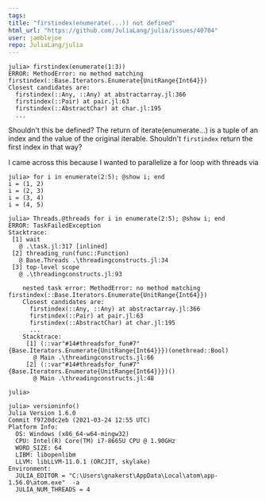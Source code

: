 ```yaml
---
tags: 
title: "firstindex(enumerate(...)) not defined"
html_url: "https://github.com/JuliaLang/julia/issues/40704"
user: jamblejoe
repo: JuliaLang/julia
---
```


```
julia> firstindex(enumerate(1:3))
ERROR: MethodError: no method matching firstindex(::Base.Iterators.Enumerate{UnitRange{Int64}})
Closest candidates are:
  firstindex(::Any, ::Any) at abstractarray.jl:366
  firstindex(::Pair) at pair.jl:63
  firstindex(::AbstractChar) at char.jl:195
  ...
```

Shouldn't this be defined? The return of iterate(enumerate...) is a tuple of an index and the value of the original iterable. Shouldn't `firstindex` return the first index in that way?

I came across this because I wanted to parallelize a for loop with threads via
```
julia> for i in enumerate(2:5); @show i; end
i = (1, 2)
i = (2, 3)
i = (3, 4)
i = (4, 5)

julia> Threads.@threads for i in enumerate(2:5); @show i; end
ERROR: TaskFailedException
Stacktrace:
 [1] wait
   @ .\task.jl:317 [inlined]
 [2] threading_run(func::Function)
   @ Base.Threads .\threadingconstructs.jl:34
 [3] top-level scope
   @ .\threadingconstructs.jl:93

    nested task error: MethodError: no method matching firstindex(::Base.Iterators.Enumerate{UnitRange{Int64}})
    Closest candidates are:
      firstindex(::Any, ::Any) at abstractarray.jl:366
      firstindex(::Pair) at pair.jl:63
      firstindex(::AbstractChar) at char.jl:195
      ...
    Stacktrace:
     [1] (::var"#14#threadsfor_fun#7"{Base.Iterators.Enumerate{UnitRange{Int64}}})(onethread::Bool)
       @ Main .\threadingconstructs.jl:66
     [2] (::var"#14#threadsfor_fun#7"{Base.Iterators.Enumerate{UnitRange{Int64}}})()   
       @ Main .\threadingconstructs.jl:48

julia> 
``` 

```
julia> versioninfo()
Julia Version 1.6.0
Commit f9720dc2eb (2021-03-24 12:55 UTC)
Platform Info:
  OS: Windows (x86_64-w64-mingw32)
  CPU: Intel(R) Core(TM) i7-8665U CPU @ 1.90GHz
  WORD_SIZE: 64
  LIBM: libopenlibm
  LLVM: libLLVM-11.0.1 (ORCJIT, skylake)
Environment:
  JULIA_EDITOR = "C:\Users\gnakerst\AppData\Local\atom\app-1.56.0\atom.exe"  -a
  JULIA_NUM_THREADS = 4
```
